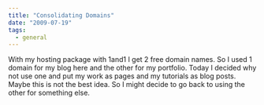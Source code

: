 ```yaml
---
title: "Consolidating Domains"
date: "2009-07-19"
tags:
  - general
---
```


With my hosting package with 1and1 I get 2 free domain names. So I used 1 domain for my blog here and the other for my portfolio. Today I decided why not use one and put my work as pages and my tutorials as blog posts. Maybe this is not the best idea. So I might decide to go back to using the other for something else.
